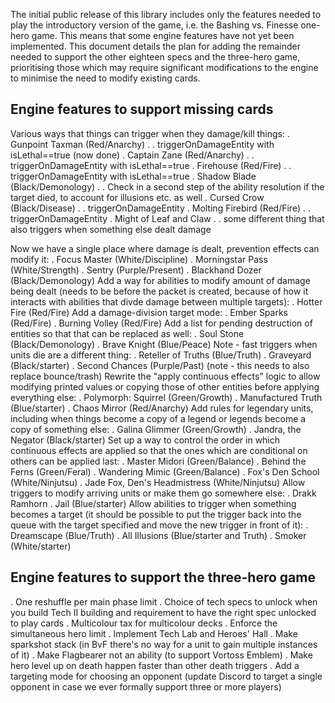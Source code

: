 The initial public release of this library includes only the features needed to
play the introductory version of the game, i.e. the Bashing vs. Finesse
one-hero game. This means that some engine features have not yet been
implemented. This document details the plan for adding the remainder needed to
support the other eighteen specs and the three-hero game, prioritising those
which may require significant modifications to the engine to minimise the need
to modify existing cards.

## Engine features to support missing cards

Various ways that things can trigger when they damage/kill things:
. Gunpoint Taxman (Red/Anarchy)
. . triggerOnDamageEntity with isLethal==true (now done)
. Captain Zane (Red/Anarchy)
. . triggerOnDamageEntity with isLethal==true
. Firehouse (Red/Fire)
. . triggerOnDamageEntity with isLethal==true
. Shadow Blade (Black/Demonology)
. . Check in a second step of the ability resolution if the target died, to account for illusions etc. as well
. Cursed Crow (Black/Disease)
. . triggerOnDamageEntity
. Molting Firebird (Red/Fire)
. . triggerOnDamageEntity
. Might of Leaf and Claw
. . some different thing that also triggers when something else dealt damage

Now we have a single place where damage is dealt, prevention effects can modify it:
. Focus Master (White/Discipline)
. Morningstar Pass (White/Strength)
. Sentry (Purple/Present)
. Blackhand Dozer (Black/Demonology)
Add a way for abilities to modify amount of damage being dealt (needs to be
before the packet is created, because of how it interacts with abilities that
divde damage between multiple targets):
. Hotter Fire (Red/Fire)
Add a damage-division target mode:
. Ember Sparks (Red/Fire)
. Burning Volley (Red/Fire)
Add a list for pending destruction of entities so that that can be replaced as
well:
. Soul Stone (Black/Demonology)
. Brave Knight (Blue/Peace)
Note - fast triggers when units die are a different thing:
. Reteller of Truths (Blue/Truth)
. Graveyard (Black/starter)
. Second Chances (Purple/Past) (note - this needs to also replace bounce/trash)
Rewrite the "apply continuous effects" logic to allow modifying printed values
or copying those of other entities before applying everything else:
. Polymorph: Squirrel (Green/Growth)
. Manufactured Truth (Blue/starter)
. Chaos Mirror (Red/Anarchy)
Add rules for legendary units, including when things become a copy of a legend
or legends become a copy of something else:
. Galina Glimmer (Green/Growth)
. Jandra, the Negator (Black/starter)
Set up a way to control the order in which continuous effects are applied so
that the ones which are conditional on others can be applied last:
. Master Midori (Green/Balance)
. Behind the Ferns (Green/Feral)
. Wandering Mimic (Green/Balance)
. Fox's Den School (White/Ninjutsu)
. Jade Fox, Den's Headmistress (White/Ninjutsu)
Allow triggers to modify arriving units or make them go somewhere else:
. Drakk Ramhorn
. Jail (Blue/starter)
Allow abilities to trigger when something becomes a target (it should be
possible to put the trigger back into the queue with the target specified and
move the new trigger in front of it):
. Dreamscape (Blue/Truth)
. All Illusions (Blue/starter and Truth)
. Smoker (White/starter)

## Engine features to support the three-hero game

. One reshuffle per main phase limit
. Choice of tech specs to unlock when you build Tech II building and
requirement to have the right spec unlocked to play cards
. Multicolour tax for multicolour decks
. Enforce the simultaneous hero limit
. Implement Tech Lab and Heroes' Hall
. Make sparkshot stack (in BvF there's no way for a unit to gain multiple
instances of it)
. Make Flagbearer not an ability (to support Vortoss Emblem)
. Make hero level up on death happen faster than other death triggers
. Add a targeting mode for choosing an opponent (update Discord to target a
single opponent in case we ever formally support three or more players)
